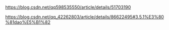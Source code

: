 https://blog.csdn.net/qq598535550/article/details/51703190

https://blog.csdn.net/qq_42262803/article/details/86622495#3.5.1%E3%80%81dao%E5%B1%82
